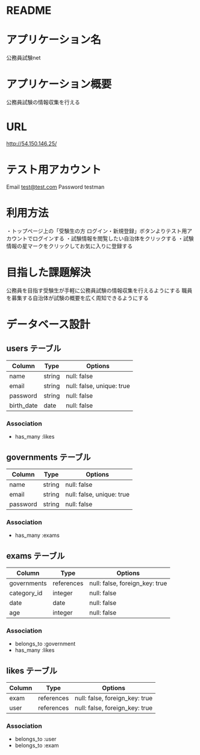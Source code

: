# README

# アプリケーション名
  公務員試験net
 
# アプリケーション概要
  公務員試験の情報収集を行える
 
# URL
  http://54.150.146.25/
 
# テスト用アカウント
  Email     test@test.com
  Password  testman
 
# 利用方法
  ・トップページ上の「受験生の方 ログイン・新規登録」ボタンよりテスト用アカウントでログインする
  ・試験情報を閲覧したい自治体をクリックする
  ・試験情報の星マークをクリックしてお気に入りに登録する
  
# 目指した課題解決
  公務員を目指す受験生が手軽に公務員試験の情報収集を行えるようにする
  職員を募集する自治体が試験の概要を広く周知できるようにする

# データベース設計

## users テーブル

| Column      | Type   | Options                   |
| ----------- | ------ | ------------------------- |
| name        | string | null: false               |
| email       | string | null: false, unique: true |
| password    | string | null: false               |
| birth_date  | date   | null: false               |

### Association
- has_many :likes


## governments テーブル

| Column      | Type   | Options                   |
| ----------- | ------ | ------------------------- |
| name        | string | null: false               |
| email       | string | null: false, unique: true |
| password    | string | null: false               |

### Association
- has_many :exams



## exams テーブル

| Column      | Type       | Options                        |
| ----------- | ---------- | ------------------------------ |
| governments | references | null: false, foreign_key: true |
| category_id | integer    | null: false                    |
| date        | date       | null: false                    |
| age         | integer    | null: false                    |


### Association
- belongs_to :government
- has_many :likes



## likes テーブル

| Column | Type       | Options                        |
| ------ | ---------- | ------------------------------ |
| exam   | references | null: false, foreign_key: true |
| user   | references | null: false, foreign_key: true |

### Association
- belongs_to :user
- belongs_to :exam
